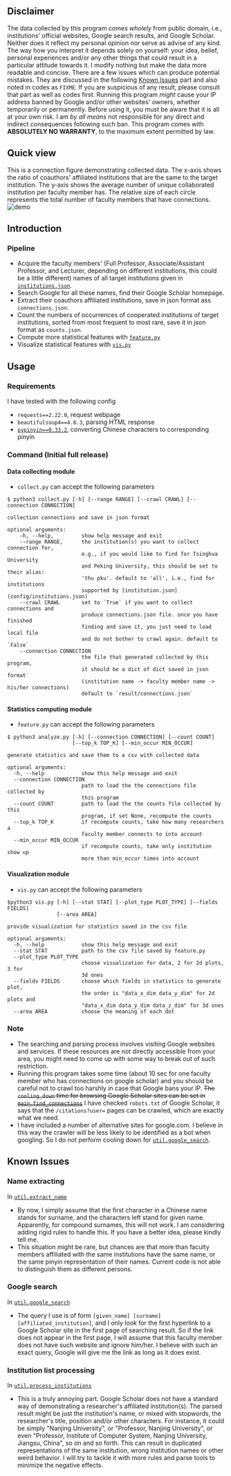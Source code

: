 ## Disclaimer
The data collected by this program comes *wholely* from public domain, i.e., institutions' official websites, Google search results, and
Google Scholar. Neither does it reflect my personal opinion nor serve as advise of any kind. The way how you interpret it
depends solely on yourself: your idea, belief, personal experiences and/or any other things that could result in a particular
attitude towards it. I modify nothing but make the data more readable and concise. There are a few issues which can produce potential
mistakes. They are discussed in the following [Known Issues](#Known-Issues) part and also noted in codes as `FIXME`. If you are suspicious of any result, please consult that part as well as codes first. Running this program *might* cause your IP address banned by Google and/or other websites' owners, whether temporarily or permanently. Before using it, you must be aware that it is all at your own risk. I am *by all means* not responsible for any direct and indirect consequences following such ban. This program comes with **ABSOLUTELY NO WARRANTY**, to the maximum extent permitted by law.

## Quick view
This is a connection figure demonstrating collected data. The x-axis shows the ratio of coauthors' affiliated institutions that are the same to the target institution. The y-axis shows the average number of unique collaborated institution per faculty member has. The relative size of each circle represents the total number of faculty members that have connections.
![demo](result/demo-2d.png)
## Introduction
### Pipeline
- Acquire the faculty members' (Full Professor, Associate/Assistant Professor, and Lecturer, depending on different institutions,
  this could be a little different) names of all target institutions given in [`institutions.json`](config/institutions.json).
- Search Google for all these names, find their Google Scholar homepage.
- Extract their coauthors affiliated institutions, save in json format ass `connections.json`.
- Count the numbers of occurrences of cooperated institutions of target institutions, sorted from most frequent to most rare, save it in json format as `counts.json`.
- Compute more statistical features with [`feature.py`](src/feature.py)
- Visualize statistical features with [`vis.py`](src/vis.py)

## Usage
### Requirements
I have tested with the following config
- `requests==2.22.0`, request webpage
- `beautifulsoup4==4.6.3`, parsing HTML response
- [`pypinyin==0.33.2`](https://github.com/mozillazg/python-pinyin), converting Chinese characters to corresponding pinyin
### Command (Initial full release)
#### Data collecting module
- `collect.py` can accept the following parameters
```
$ python3 collect.py [-h] [--range RANGE] [--crawl CRAWL] [--connection CONNECTION]

collection connections and save in json format

optional arguments:
    -h, --help,         show help message and exit
    --range RANGE,      the institution(s) you want to collect connection for,
                        e.g., if you would like to find for Tsinghua University
                        and Peking University, this should be set to their alias:
                        'thu pku'. default to 'all', i.e., find for institutions
                        supported by [institution.json](config/institutions.json)
    --crawl CRAWL       set to `True` if you want to collect connections and
                        produce connections.json file. once you have finished
                        finding and save it, you just need to load local file
                        and do not bother to crawl again. default to `False`
    --connection CONNECTION
                        the file that generated collected by this program,
                        it should be a dict of dict saved in json format 
                        (institution name -> faculty member name -> his/her connections)
                        default to `result/connections.json`
```

#### Statistics computing module
- `feature.py` can accept the following parameters
```
$ python3 analyze.py [-h] [--connection CONNECTION] [--count COUNT]
                     [--top_k TOP_K] [--min_occur MIN_OCCUR]

generate statistics and save them to a csv with collected data

optional arguments:
  -h, --help            show this help message and exit
  --connection CONNECTION
                        path to load the the connections file collected by
                        this program
  --count COUNT         path to load the the counts file collected by this
                        program, if set None, recompute the counts
  --top_k TOP_K         if recompute counts, take how many researchers a
                        faculty member connects to into account
  --min_occur MIN_OCCUR
                        if recompute counts, take only institution show up
                        more than min_occur times into account
```

#### Visualization module
- `vis.py` can accept the following parameters
```
$python3 vis.py [-h] [--stat STAT] [--plot_type PLOT_TYPE] [--fields FIELDS]
                [--area AREA]

provide visualization for statistics saved in the csv file

optional arguments:
  -h, --help            show this help message and exit
  --stat STAT           path to the csv file saved by feature.py
  --plot_type PLOT_TYPE
                        choose visualization for data, 2 for 2d plots, 3 for
                        3d ones
  --fields FIELDS       choose which fields in statistics to generate plot,
                        the order is "data_x_dim data_y_dim" for 2d plots and
                        "data_x_dim data_y_dim data_z_dim" for 3d ones
  --area AREA           choose the meaning of each dot
```  

### Note
- The searching and parsing process involves visiting Google websites and services. If these resources are not directly accessible from your area, you might need to come up with some way to break out of such restriction.
- Running this program takes some time (about 10 sec for one faculty member who has connections on google scholar) and you should be careful not to crawl too harshly in case that Google bans your IP. <del>The `cooling_down` time for browsing Google Scholar sites can be set in [`main.find_connections`](src/main.py)</del> I have checked `robots.txt` of Google Scholar, it says that the `/citations?user=` pages can be crawled, which are exactly what we need.
- I have included a number of alternative sites for google.com. I believe in this way the crawler will be less likely to be identified as a bot when googling. So I do not perform cooling down for [`util.google_search`](src/util.py).

## Known Issues
### Name extracting
In [`util.extract_name`](src/util.py)
- By now, I simply assume that the first character in a Chinese name stands for surname, and the characters left stand for given name.
Apparently, for compound surnames, this will not work. I am considering adding rigid rules to handle this. If you have a better idea, please kindly tell me.
- This situation might be rare, but chances are that more than faculty members affiliated with the same institutions have the same name, or the same pinyin representation of their names. Current code is not able to distinguish them as different persons.
### Google search
In [`util.google_search`](src/util.py)
- The query I use is of form `[given_name] [surname] [affiliated_institution]`, and I only look for the first hyperlink to a Google Scholar site in the first page of searching result. So if the link does not appear in the first page, I will assume that this faculty member does not have such website and ignore him/her. I believe with such an exact query, Google will give me the link as long as it does exist.
### Institution list processing
In [`util.process_institutions`](src/util.py)
- This is a truly annoying part. Google Scholar does not have a standard way of demonstrating a researcher's affiliated institution(s). The parsed result might be just the institution's name, or mixed with stopwords, the researcher's title, position and/or other characters. For instance, it could be simply "Nanjing University", or "Professor, Nanjing University", or even "Professor, Institute of Computer System, Nanjing University, Jiangsu, China", so on and so forth. This can result in duplicated representations of the same institution, wrong institution names or other weird behavior. I will try to tackle it with more rules and parse tools to minimize the negative effects.
